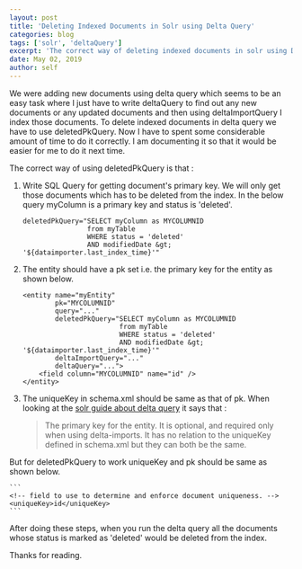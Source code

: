 ```yaml
---
layout: post
title: 'Deleting Indexed Documents in Solr using Delta Query'
categories: blog
tags: ['solr', 'deltaQuery']
excerpt: 'The correct way of deleting indexed documents in solr using Delta Query based on certain criteria'
date: May 02, 2019
author: self
---
```


We were adding new documents using delta query which seems to be an easy task where I just have to write deltaQuery to find out any new documents or any updated documents and then using deltaImportQuery I index those documents. To delete indexed documents in delta query we have to use deletedPkQuery. Now I have to spent some considerable amount of time to do it correctly. I am documenting it so that it would be easier for me to do it next time.

The correct way of using deletedPkQuery is that :

1.  Write SQL Query for getting document's primary key. We will only get those documents which has to be deleted from the index. In the below query myColumn is a primary key and status is 'deleted'.

    ```
    deletedPkQuery="SELECT myColumn as MYCOLUMNID
                    from myTable 
                    WHERE status = 'deleted' 
                    AND modifiedDate &gt; '${dataimporter.last_index_time}'"
    ```

2. The entity should have a pk set i.e. the primary key for the entity as shown below. 

	```
	<entity name="myEntity" 
            pk="MYCOLUMNID"
            query="..."
            deletedPkQuery="SELECT myColumn as MYCOLUMNID
			                from myTable 
			                WHERE status = 'deleted' 
			                AND modifiedDate &gt; '${dataimporter.last_index_time}'"
            deltaImportQuery="..."
            deltaQuery="...">
        <field column="MYCOLUMNID" name="id" />
    </entity>
    ```

3. The uniqueKey in schema.xml should be same as that of pk. When looking at the [solr guide about delta query](https://lucene.apache.org/solr/guide/6_6/uploading-structured-data-store-data-with-the-data-import-handler.html) it says that :

	> The primary key for the entity. It is optional, and required only when using delta-imports. It has no relation to the uniqueKey defined in schema.xml but they can both be the same.

But for deletedPkQuery to work uniqueKey and pk should be same as shown below.
	
	```
	<!-- field to use to determine and enforce document uniqueness. -->
	<uniqueKey>id</uniqueKey>
	``` 

After doing these steps, when you run the delta query all the documents whose status is marked as 'deleted' would be deleted from the index.

Thanks for reading.


